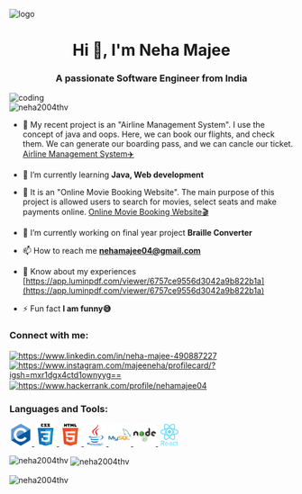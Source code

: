 ![logo](https://camo.githubusercontent.com/5dd958963277e29a5da3c53b758daab0ec77de8de08d1b80eb94c7cd7065dabb/68747470733a2f2f70726f736566756c2e696d6769782e6e65742f626c6f67732f64663337333431342d653737632d346433642d386337622d3335636635356632333339362f696d616765732f34336263316535372d356665662d343436302d626630382d3466373966333635343535352e676966)
<h1 align="center">Hi 👋, I'm Neha Majee</h1>
<h3 align="center">A passionate Software Engineer from India</h3>

<img align="right" alt="coding" width="550" src="https://media2.giphy.com/media/hpXdHPfFI5wTABdDx9/giphy.gif?cid=6c09b952rdr1uf8tzixkdduqh53x40hpxivfv85ajfybxihn&ep=v1_internal_gif_by_id&rid=giphy.gif&ct=g">

<p align="left"> <img src="https://komarev.com/ghpvc/?username=neha2004thv&label=Profile%20views&color=0e75b6&style=flat" alt="neha2004thv" /> </p>

- 🔭 My recent project is an "Airline Management System". I use the concept of java and oops. Here, we can book our flights, and check them. We can generate our boarding pass, and we can cancle our ticket. [Airline Management System✈️](https://github.com/Neha2004thv/airline)

- 🌱 I’m currently learning **Java, Web development**

- 🔭 It is an "Online Movie Booking Website". The main purpose of this project is allowed users to search for movies, select seats and make payments online. [Online Movie Booking Website🎬](https://github.com/Neha2004thv/Online-Movie-Booking)

- 🔭 I’m currently working on final year project **Braille Converter**

- 📫 How to reach me **nehamajee04@gmail.com**

- 📄 Know about my experiences [https://app.luminpdf.com/viewer/6757ce9556d3042a9b822b1a](https://app.luminpdf.com/viewer/6757ce9556d3042a9b822b1a)

- ⚡ Fun fact **I am funny😅**

<h3 align="left">Connect with me:</h3>
<p align="left">
<a href="https://linkedin.com/in/https://www.linkedin.com/in/neha-majee-490887227" target="blank"><img align="center" src="https://raw.githubusercontent.com/rahuldkjain/github-profile-readme-generator/master/src/images/icons/Social/linked-in-alt.svg" alt="https://www.linkedin.com/in/neha-majee-490887227" height="30" width="40" /></a>
<a href="https://instagram.com/https://www.instagram.com/majeeneha/profilecard/?igsh=mxr1dgx4ctd1ownyyg==" target="blank"><img align="center" src="https://raw.githubusercontent.com/rahuldkjain/github-profile-readme-generator/master/src/images/icons/Social/instagram.svg" alt="https://www.instagram.com/majeeneha/profilecard/?igsh=mxr1dgx4ctd1ownyyg==" height="30" width="40" /></a>
<a href="https://www.hackerrank.com/https://www.hackerrank.com/profile/nehamajee04" target="blank"><img align="center" src="https://raw.githubusercontent.com/rahuldkjain/github-profile-readme-generator/master/src/images/icons/Social/hackerrank.svg" alt="https://www.hackerrank.com/profile/nehamajee04" height="30" width="40" /></a>
</p>

<h3 align="left">Languages and Tools:</h3>
<p align="left"> <a href="https://www.cprogramming.com/" target="_blank" rel="noreferrer"> <img src="https://raw.githubusercontent.com/devicons/devicon/master/icons/c/c-original.svg" alt="c" width="40" height="40"/> </a> <a href="https://www.w3schools.com/css/" target="_blank" rel="noreferrer"> <img src="https://raw.githubusercontent.com/devicons/devicon/master/icons/css3/css3-original-wordmark.svg" alt="css3" width="40" height="40"/> </a> <a href="https://www.w3.org/html/" target="_blank" rel="noreferrer"> <img src="https://raw.githubusercontent.com/devicons/devicon/master/icons/html5/html5-original-wordmark.svg" alt="html5" width="40" height="40"/> </a> <a href="https://www.java.com" target="_blank" rel="noreferrer"> <img src="https://raw.githubusercontent.com/devicons/devicon/master/icons/java/java-original.svg" alt="java" width="40" height="40"/> </a> <a href="https://www.mysql.com/" target="_blank" rel="noreferrer"> <img src="https://raw.githubusercontent.com/devicons/devicon/master/icons/mysql/mysql-original-wordmark.svg" alt="mysql" width="40" height="40"/> </a> <a href="https://nodejs.org" target="_blank" rel="noreferrer"> <img src="https://raw.githubusercontent.com/devicons/devicon/master/icons/nodejs/nodejs-original-wordmark.svg" alt="nodejs" width="40" height="40"/> </a> <a href="https://reactjs.org/" target="_blank" rel="noreferrer"> <img src="https://raw.githubusercontent.com/devicons/devicon/master/icons/react/react-original-wordmark.svg" alt="react" width="40" height="40"/> </a> </p>

<p><img align="left" src="https://github-readme-stats.vercel.app/api/top-langs?username=neha2004thv&show_icons=true&locale=en&layout=compact" alt="neha2004thv" /></p>

<p>&nbsp;<img align="center" src="https://github-readme-stats.vercel.app/api?username=neha2004thv&show_icons=true&locale=en" alt="neha2004thv" /></p>

<p><img align="center" src="https://github-readme-streak-stats.herokuapp.com/?user=neha2004thv&" alt="neha2004thv" /></p>
